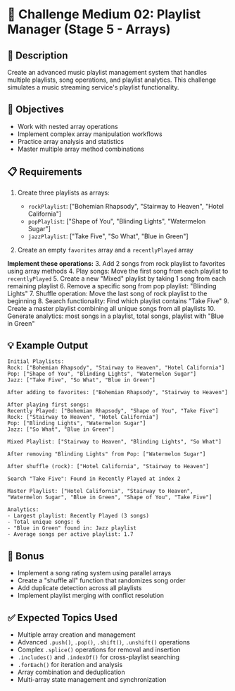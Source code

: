 # 🎯 Challenge Medium 02: Playlist Manager (Stage 5 - Arrays)

## 📝 Description
Create an advanced music playlist management system that handles multiple playlists, song operations, and playlist analytics. This challenge simulates a music streaming service's playlist functionality.

## 🎯 Objectives
- Work with nested array operations
- Implement complex array manipulation workflows
- Practice array analysis and statistics
- Master multiple array method combinations

## 📋 Requirements
1. Create three playlists as arrays:
   - `rockPlaylist`: ["Bohemian Rhapsody", "Stairway to Heaven", "Hotel California"]
   - `popPlaylist`: ["Shape of You", "Blinding Lights", "Watermelon Sugar"]
   - `jazzPlaylist`: ["Take Five", "So What", "Blue in Green"]

2. Create an empty `favorites` array and a `recentlyPlayed` array

**Implement these operations:**
3. Add 2 songs from rock playlist to favorites using array methods
4. Play songs: Move the first song from each playlist to `recentlyPlayed`
5. Create a new "Mixed" playlist by taking 1 song from each remaining playlist
6. Remove a specific song from pop playlist: "Blinding Lights"
7. Shuffle operation: Move the last song of rock playlist to the beginning
8. Search functionality: Find which playlist contains "Take Five"
9. Create a master playlist combining all unique songs from all playlists
10. Generate analytics: most songs in a playlist, total songs, playlist with "Blue in Green"

## 💡 Example Output
```
Initial Playlists:
Rock: ["Bohemian Rhapsody", "Stairway to Heaven", "Hotel California"]
Pop: ["Shape of You", "Blinding Lights", "Watermelon Sugar"]
Jazz: ["Take Five", "So What", "Blue in Green"]

After adding to favorites: ["Bohemian Rhapsody", "Stairway to Heaven"]

After playing first songs:
Recently Played: ["Bohemian Rhapsody", "Shape of You", "Take Five"]
Rock: ["Stairway to Heaven", "Hotel California"]
Pop: ["Blinding Lights", "Watermelon Sugar"]
Jazz: ["So What", "Blue in Green"]

Mixed Playlist: ["Stairway to Heaven", "Blinding Lights", "So What"]

After removing "Blinding Lights" from Pop: ["Watermelon Sugar"]

After shuffle (rock): ["Hotel California", "Stairway to Heaven"]

Search "Take Five": Found in Recently Played at index 2

Master Playlist: ["Hotel California", "Stairway to Heaven", "Watermelon Sugar", "Blue in Green", "Shape of You", "Take Five"]

Analytics:
- Largest playlist: Recently Played (3 songs)
- Total unique songs: 6
- "Blue in Green" found in: Jazz playlist
- Average songs per active playlist: 1.7
```

## 🚀 Bonus
- Implement a song rating system using parallel arrays
- Create a "shuffle all" function that randomizes song order
- Add duplicate detection across all playlists
- Implement playlist merging with conflict resolution

## ✅ Expected Topics Used
- Multiple array creation and management
- Advanced `.push()`, `.pop()`, `.shift()`, `.unshift()` operations
- Complex `.splice()` operations for removal and insertion
- `.includes()` and `.indexOf()` for cross-playlist searching
- `.forEach()` for iteration and analysis
- Array combination and deduplication
- Multi-array state management and synchronization
